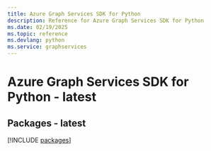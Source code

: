 ```yaml
---
title: Azure Graph Services SDK for Python
description: Reference for Azure Graph Services SDK for Python
ms.date: 02/19/2025
ms.topic: reference
ms.devlang: python
ms.service: graphservices
---
```

# Azure Graph Services SDK for Python - latest
## Packages - latest
[!INCLUDE [packages](graph-services-index.md)]